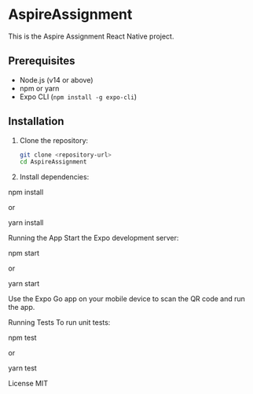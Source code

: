 # AspireAssignment

This is the Aspire Assignment React Native project.

## Prerequisites

- Node.js (v14 or above)
- npm or yarn
- Expo CLI (`npm install -g expo-cli`)

## Installation

1.  Clone the repository:

    ```sh
    git clone <repository-url>
    cd AspireAssignment

    ```

2.  Install dependencies:

npm install

or

yarn install

Running the App
Start the Expo development server:

npm start

or

yarn start

Use the Expo Go app on your mobile device to scan the QR code and run the app.

Running Tests
To run unit tests:

npm test

or

yarn test

License
MIT
